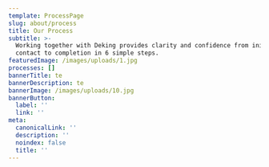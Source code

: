 ```yaml
---
template: ProcessPage
slug: about/process
title: Our Process
subtitle: >-
  Working together with Deking provides clarity and confidence from initial
  contact to completion in 6 simple steps.
featuredImage: /images/uploads/1.jpg
processes: []
bannerTitle: te
bannerDescription: te
bannerImage: /images/uploads/10.jpg
bannerButton:
  label: ''
  link: ''
meta:
  canonicalLink: ''
  description: ''
  noindex: false
  title: ''
---
```


